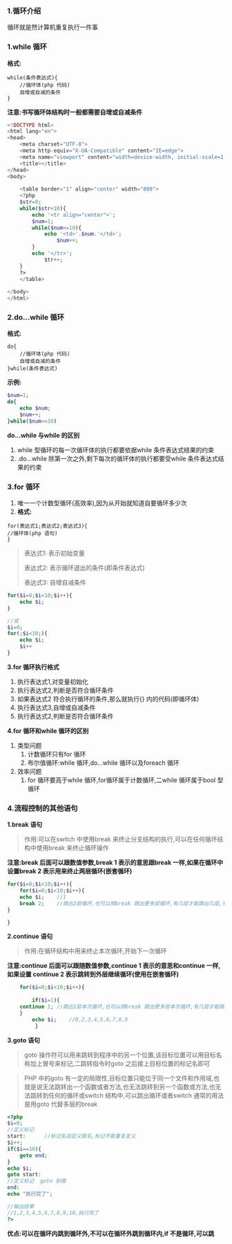 ### 1.循环介绍

循环就是然计算机重复执行一件事

### **1.while 循环**

**格式:**

```
while(条件表达式){
	//循环体(php 代码)
	自增或自减的条件
}
```

**注意:书写循环体结构时一般都需要自增或自减条件**

```php
<!DOCTYPE html>
<html lang="en">
<head>
    <meta charset="UTF-8">
    <meta http-equiv="X-UA-Compatible" content="IE=edge">
    <meta name="viewport" content="width=device-width, initial-scale=1.0">
    <title></title>
</head>
<body>
   
    <table border="1" align="center" width="800">
    <?php 
    $str=0;
    while($str<10){
        echo '<tr align="center">';
        $num=1;
        while($num<=10){
            echo '<td>'.$num.'</td>';
                $num++;
        }
        echo '</tr>';
            $tr++;
    }
    ?>
    </table>
    
</body>
</html>
```

### 2.do...while 循环

**格式:**

```
do{
	//循环体(php 代码)
	自增或自减的条件
}while(条件表达式)
```

**示例:**

```php
$num=1;
do{
	echo $num;
	$num++;
}while($num<=10)
```

**do...while 与while 的区别**

1. while 型循环的每一次循环体的执行都要依据while 条件表达式结果的约束
2. .do...while 除第一次之外,剩下每次的循环体的执行都要受while 条件表达式结果的约束

### 3.for 循环

1. 唯一一个计数型循环(高效率),因为从开始就知道自要循环多少次
2. **格式:**

```
for(表达式1;表达式2;表达式3){
//循环体(php 语句)
}
```

> 表达式1:	表示初始变量
>
> 表达式2:	表示循环退出的条件(即条件表达式)
>
> 表达式3:	自增自减条件
>

```php
for($i=0;$i<10;$i++){
	echo $i;
}

//或
$i=0;
for(;$i<10;){
	echo $i;
	$i++
}
```

**3.for 循环执行格式**

1. 执行表达式1,对变量初始化
2. 执行表达式2,判断是否符合循环条件
3. 如果表达式2 符合执行循环的条件,那么就执行{} 内的代码(即循环体)
4. 执行表达式3,自增或自减条件
5. 执行表达式2,判断是否符合循环条件

**4.for 循环和while 循环的区别**

1. 类型问题
   1. 计数循环只有for 循环
   2. 布尔值循环:while 循环,do...while 循环以及foreach 循环
2. 效率问题
   1. for 循环要高于while 循环,for循环属于计数循环,二while 循环属于bool 型循环

### 4.流程控制的其他语句

**1.break 语句**

> 作用:可以在switch 中使用break 来终止分支结构的执行,可以在任何循环结构中使用break 来终止循环操作
>

**注意:break 后面可以跟数值参数,break 1 表示的意思跟break 一样,如果在循环中设置break 2 表示用来终止两层循环(嵌套循环)**

```php
for($i=0;$i<10;$i++){
	for($i=0;$i<10;$i++){
	echo $i;	//1
	break 2;	//跳出2层循环,也可以用break 跳出更多层循环,有几层才能跳出几层,多跳会报错
}

}

```

**2.continue 语句**

> 作用:在循环结构中用来终止本次循环,开始下一次循环
>

**注意:continue 后面可以跟随数值参数,continue 1 表示的意思和continue 一样,如果设置 continue 2 表示跳转到外层继续循环(使用在嵌套循环)**

```php
	for($i=0;$i<10;$i++){
	
        if($i=1){
	continue 1;	//跳出1层本次循环,也可以用break 跳出更多层本次循环,有几层才能跳出几层,多跳会报错
	}
        echo $i;	//0,2,3,4,5,6,7,8,9
         }
```

**3.goto 语句**

> goto 操作符可以用来跳转到程序中的另一个位置,该目标位置可以用目标名称加上冒号来标记,二跳转指令时goto 之后接上目标位置的标记名即可
>

> PHP 中的goto 有一定的局限性,目标位置只能位于同一个文件和作用域,也就是说无法跳转出一个函数或者方法,也无法跳转到另一个函数或方法,也无法跳转到任何的循环或switch 结构中,可以跳出循环或者switch 通常的用法是用goto 代替多层的break 
>

```php
<?php
$i=0;
//定义标记
start:		//标记名自定义取名,标记不能重复定义
$i++;
if($i==10){
    goto end;
}
echo $i;
goto start:
//定义标记  goto 到哪
end:
echo "执行完了";

//输出结果
//1,2,3,4,5,6,7,8,9,10,执行完了
?>
```

**优点:可以在循环内跳到循环外,不可以在循环外跳到循环内,if 不是循环,可以跳**

